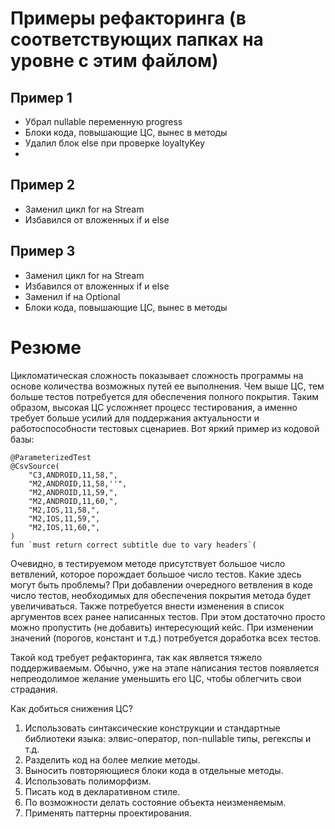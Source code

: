 # Примеры рефакторинга (в соответствующих папках на уровне с этим файлом)

## Пример 1

* Убрал nullable переменную progress
* Блоки кода, повышающие ЦС, вынес в методы
* Удалил блок else при проверке loyaltyKey
* 
## Пример 2

* Заменил цикл for на Stream
* Избавился от вложенных if и else

## Пример 3

* Заменил цикл for на Stream
* Избавился от вложенных if и else
* Заменил if на Optional
* Блоки кода, повышающие ЦС, вынес в методы

# Резюме

Цикломатическая сложность показывает сложность программы на основе количества возможных путей ее выполнения. Чем выше ЦС, тем больше тестов потребуется для обеспечения полного покрытия. Таким образом, высокая ЦС усложняет процесс тестирования, а именно требует больше усилий для поддержания актуальности и работоспособности тестовых сценариев. Вот яркий пример из кодовой базы:
```
@ParameterizedTest
@CsvSource(
    "C3,ANDROID,11,58,",
    "M2,ANDROID,11,58,''",
    "M2,ANDROID,11,59,",
    "M2,ANDROID,11,60,",
    "M2,IOS,11,58,",
    "M2,IOS,11,59,",
    "M2,IOS,11,60,",
)
fun `must return correct subtitle due to vary headers`(
```
Очевидно, в тестируемом методе присутствует большое число ветвлений, которое порождает большое число тестов. Какие здесь могут быть проблемы? При добавлении очередного ветвления в коде число тестов, необходимых для обеспечения покрытия метода будет увеличиваться. Также потребуется внести изменения в список аргументов всех ранее написанных тестов. При этом достаточно просто можно пропустить (не добавить) интересующий кейс. При изменении значений (порогов, констант и т.д.) потребуется доработка всех тестов.

Такой код требует рефакторинга, так как является тяжело поддерживаемым. Обычно, уже на этапе написания тестов появляется непреодолимое желание уменьшить его ЦС, чтобы облегчить свои страдания.  

Как добиться снижения ЦС?
1) Использовать синтаксические конструкции и стандартные библиотеки языка: элвис-оператор, non-nullable типы, регекспы и т.д.
2) Разделить код на более мелкие методы.
3) Выносить повторяющиеся блоки кода в отдельные методы.
4) Использовать полиморфизм.
5) Писать код в декларативном стиле.
6) По возможности делать состояние объекта неизменяемым.
7) Применять паттерны проектирования.